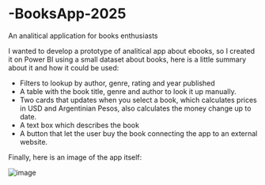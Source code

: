 # -BooksApp-2025
An analitical application for books enthusiasts

I wanted to develop a prototype of analitical app about ebooks, so I created it on Power BI using a small dataset about books, here is a little summary about it and how it could be used:
* Filters to lookup by author, genre, rating and year published
*  A table with the book title, genre and author to look it up manually.
*  Two cards that updates when you select a book, which calculates prices in USD and Argentinian Pesos, also calculates the money change up to date.
*  A text box which describes the book
*  A button that let the user buy the book connecting the app to an external website.

Finally, here is an image of the app itself:

![image](https://github.com/user-attachments/assets/35c83643-162e-4f39-9999-7abfcefd537b)
